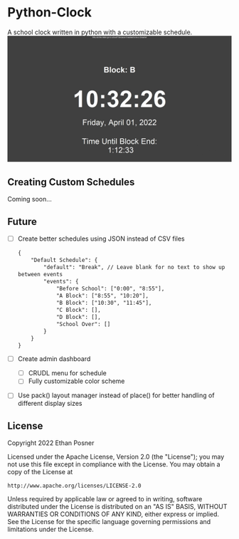 # Python-Clock

A school clock written in python with a customizable schedule.
![clock1.JPG](docs//img/clock1.JPG)

## Creating Custom Schedules

Coming soon...

## Future 

- [ ] Create better schedules using JSON instead of CSV files
    ```
    {
        "Default Schedule": {
            "default": "Break", // Leave blank for no text to show up between events
            "events": {
                "Before School": ["0:00", "8:55"],
                "A Block": ["8:55", "10:20"],
                "B Block": ["10:30", "11:45"],
                "C Block": [],
                "D Block": [],
                "School Over": []
            }
        }
    }
    ```

- [ ] Create admin dashboard
    - [ ] CRUDL menu for schedule
    - [ ] Fully customizable color scheme

- [ ] Use pack() layout manager instead of place() for better handling of different display sizes

## License

Copyright 2022 Ethan Posner

Licensed under the Apache License, Version 2.0 (the "License");
you may not use this file except in compliance with the License.
You may obtain a copy of the License at

    http://www.apache.org/licenses/LICENSE-2.0

Unless required by applicable law or agreed to in writing, software
distributed under the License is distributed on an "AS IS" BASIS,
WITHOUT WARRANTIES OR CONDITIONS OF ANY KIND, either express or implied.
See the License for the specific language governing permissions and
limitations under the License.
